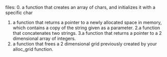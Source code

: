 files:
0. a function that creates an array of chars, and initializes it with a specific char
1. a function that returns a pointer to a newly allocated space in memory, which contains a copy of the string given as a parameter.
2.a function that concatenates two strings.
3.a function that returns a pointer to a 2 dimensional array of integers.
4. a function that frees a 2 dimensional grid previously created by your alloc_grid function.
